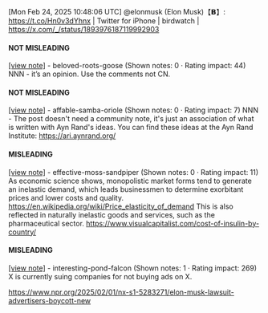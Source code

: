 [Mon Feb 24, 2025 10:48:06 UTC] @elonmusk (Elon Musk)【𝗕】: https://t.co/Hn0v3dYhnx | Twitter for iPhone | birdwatch | https://x.com/_/status/1893976187119992903

#### NOT MISLEADING

[[view note]](https://x.com/i/birdwatch/n/1894032726153478389) - beloved-roots-goose (Shown notes: 0 · Rating impact: 44)
NNN - it’s an opinion. Use the comments not CN.

#### NOT MISLEADING

[[view note]](https://x.com/i/birdwatch/n/1894019923178824076) - affable-samba-oriole (Shown notes: 0 · Rating impact: 7)
NNN - The post doesn't need a community note, it's just an association of what is written with Ayn Rand's ideas.
You can find these ideas at the Ayn Rand Institute:
https://ari.aynrand.org/

#### MISLEADING

[[view note]](https://x.com/i/birdwatch/n/1894044752523178398) - effective-moss-sandpiper (Shown notes: 0 · Rating impact: 11)
As economic science shows, monopolistic market forms tend to generate an inelastic demand, which leads businessmen to determine exorbitant prices and lower costs and quality. https://en.wikipedia.org/wiki/Price_elasticity_of_demand 
This is also reflected in naturally inelastic goods and services, such as the pharmaceutical sector.
https://www.visualcapitalist.com/cost-of-insulin-by-country/

#### MISLEADING

[[view note]](https://x.com/i/birdwatch/n/1894013621677465625) - interesting-pond-falcon (Shown notes: 1 · Rating impact: 269)
X is currently suing companies for not buying ads on X.

https://www.npr.org/2025/02/01/nx-s1-5283271/elon-musk-lawsuit-advertisers-boycott-new

